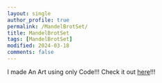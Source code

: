 ```yaml
---
layout: single
author_profile: true
permalink: /MandelBrotSet/
title: MandelBrotSet
tags: [MandelBrotSet]
modified: 2024-03-18
comments: false
---
```


<html>
I made An Art using only Code!!!
Check it out <a href="https://github.com/mahch40/MandelBrotset">here</a>!!!
</html>
